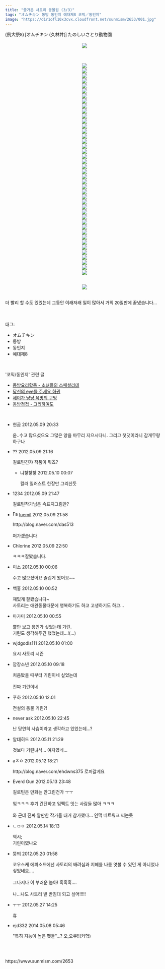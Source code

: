 ```yaml
---
title: "즐거운 사토리 동물원 (3/3)"
tags: "オムチキン 동방 동인지 예대제8 코믹／동인지"
image: "https://d1r1ofl10x3cvx.cloudfront.net/sunmism/2653/001.jpg"
---
```

<div class="article">
<div class="jb-article"><p><span style="color: rgb(17, 17, 17); font-family: NanumGothic, 나눔고딕, NanumGothicWeb, sans-serif; font-size: 14px; line-height: 25px; ">(例大祭8) [オムチキン (久林丼)] たのしいさとり動物園</span></p>
<p><span style="color: rgb(17, 17, 17); font-family: NanumGothic, 나눔고딕, NanumGothicWeb, sans-serif; font-size: 14px; line-height: 25px; "></span></p>
<p><font color="#111111" face="NanumGothic, 나눔고딕, NanumGothicWeb, sans-serif"><span style="line-height: 25px; font-size: 14px;"></span></font></p><div class="imageblock center" style="text-align: center; clear: both;"><font color="#111111" face="NanumGothic, 나눔고딕, NanumGothicWeb, sans-serif"><img src="{{ site.imgserver7 }}/sunmism/2653/001.jpg"/></font></div><br/>
<br/>
<p></p>
<p><font color="#111111" face="NanumGothic, 나눔고딕, NanumGothicWeb, sans-serif"><span style="font-size: 14px; line-height: 25px;"></span></font></p><div class="imageblock center" style="text-align: center; clear: both;"><font color="#111111" face="NanumGothic, 나눔고딕, NanumGothicWeb, sans-serif"><img src="{{ site.imgserver7 }}/sunmism/2653/002.jpg"/></font></div><div class="imageblock center" style="text-align: center; clear: both;"><font color="#111111" face="NanumGothic, 나눔고딕, NanumGothicWeb, sans-serif"><img src="{{ site.imgserver7 }}/sunmism/2653/003.jpg"/></font></div><div class="imageblock center" style="text-align: center; clear: both;"><font color="#111111" face="NanumGothic, 나눔고딕, NanumGothicWeb, sans-serif"><img src="{{ site.imgserver7 }}/sunmism/2653/004.jpg"/></font></div><div class="imageblock center" style="text-align: center; clear: both;"><font color="#111111" face="NanumGothic, 나눔고딕, NanumGothicWeb, sans-serif"><img src="{{ site.imgserver7 }}/sunmism/2653/005.jpg"/></font></div><div class="imageblock center" style="text-align: center; clear: both;"><font color="#111111" face="NanumGothic, 나눔고딕, NanumGothicWeb, sans-serif"><img src="{{ site.imgserver7 }}/sunmism/2653/006.jpg"/></font></div><div class="imageblock center" style="text-align: center; clear: both;"><font color="#111111" face="NanumGothic, 나눔고딕, NanumGothicWeb, sans-serif"><img src="{{ site.imgserver7 }}/sunmism/2653/007.jpg"/></font></div><div class="imageblock center" style="text-align: center; clear: both;"><font color="#111111" face="NanumGothic, 나눔고딕, NanumGothicWeb, sans-serif"><img src="{{ site.imgserver7 }}/sunmism/2653/008.jpg"/></font></div><div class="imageblock center" style="text-align: center; clear: both;"><font color="#111111" face="NanumGothic, 나눔고딕, NanumGothicWeb, sans-serif"><img src="{{ site.imgserver7 }}/sunmism/2653/009.jpg"/></font></div><div class="imageblock center" style="text-align: center; clear: both;"><font color="#111111" face="NanumGothic, 나눔고딕, NanumGothicWeb, sans-serif"><img src="{{ site.imgserver7 }}/sunmism/2653/010.jpg"/></font></div><div class="imageblock center" style="text-align: center; clear: both;"><font color="#111111" face="NanumGothic, 나눔고딕, NanumGothicWeb, sans-serif"><img src="{{ site.imgserver7 }}/sunmism/2653/011.jpg"/></font></div><div class="imageblock center" style="text-align: center; clear: both;"><font color="#111111" face="NanumGothic, 나눔고딕, NanumGothicWeb, sans-serif"><img src="{{ site.imgserver7 }}/sunmism/2653/012.jpg"/></font></div><div class="imageblock center" style="text-align: center; clear: both;"><font color="#111111" face="NanumGothic, 나눔고딕, NanumGothicWeb, sans-serif"><img src="{{ site.imgserver7 }}/sunmism/2653/013.jpg"/></font></div><div class="imageblock center" style="text-align: center; clear: both;"><font color="#111111" face="NanumGothic, 나눔고딕, NanumGothicWeb, sans-serif"><img src="{{ site.imgserver7 }}/sunmism/2653/014.jpg"/></font></div><div class="imageblock center" style="text-align: center; clear: both;"><font color="#111111" face="NanumGothic, 나눔고딕, NanumGothicWeb, sans-serif"><img src="{{ site.imgserver7 }}/sunmism/2653/015.jpg"/></font></div><div class="imageblock center" style="text-align: center; clear: both;"><font color="#111111" face="NanumGothic, 나눔고딕, NanumGothicWeb, sans-serif"><img src="{{ site.imgserver7 }}/sunmism/2653/016.jpg"/></font></div><div class="imageblock center" style="text-align: center; clear: both;"><font color="#111111" face="NanumGothic, 나눔고딕, NanumGothicWeb, sans-serif"><img src="{{ site.imgserver7 }}/sunmism/2653/017.jpg"/></font></div><div class="imageblock center" style="text-align: center; clear: both;"><font color="#111111" face="NanumGothic, 나눔고딕, NanumGothicWeb, sans-serif"><img src="{{ site.imgserver7 }}/sunmism/2653/018.jpg"/></font></div><div class="imageblock center" style="text-align: center; clear: both;"><font color="#111111" face="NanumGothic, 나눔고딕, NanumGothicWeb, sans-serif"><img src="{{ site.imgserver7 }}/sunmism/2653/019.jpg"/></font></div><div class="imageblock center" style="text-align: center; clear: both;"><font color="#111111" face="NanumGothic, 나눔고딕, NanumGothicWeb, sans-serif"><img src="{{ site.imgserver7 }}/sunmism/2653/020.jpg"/></font></div><div class="imageblock center" style="text-align: center; clear: both;"><font color="#111111" face="NanumGothic, 나눔고딕, NanumGothicWeb, sans-serif"><img src="{{ site.imgserver7 }}/sunmism/2653/021.jpg"/></font></div><div class="imageblock center" style="text-align: center; clear: both;"><font color="#111111" face="NanumGothic, 나눔고딕, NanumGothicWeb, sans-serif"><img src="{{ site.imgserver7 }}/sunmism/2653/022.jpg"/></font></div><div class="imageblock center" style="text-align: center; clear: both;"><font color="#111111" face="NanumGothic, 나눔고딕, NanumGothicWeb, sans-serif"><img src="{{ site.imgserver7 }}/sunmism/2653/023.jpg"/></font></div><div class="imageblock center" style="text-align: center; clear: both;"><font color="#111111" face="NanumGothic, 나눔고딕, NanumGothicWeb, sans-serif"><img src="{{ site.imgserver7 }}/sunmism/2653/024.jpg"/></font></div><div class="imageblock center" style="text-align: center; clear: both;"><font color="#111111" face="NanumGothic, 나눔고딕, NanumGothicWeb, sans-serif"><img src="{{ site.imgserver7 }}/sunmism/2653/025.jpg"/></font></div><div class="imageblock center" style="text-align: center; clear: both;"><font color="#111111" face="NanumGothic, 나눔고딕, NanumGothicWeb, sans-serif"><img src="{{ site.imgserver7 }}/sunmism/2653/026.jpg"/></font></div><div class="imageblock center" style="text-align: center; clear: both;"><font color="#111111" face="NanumGothic, 나눔고딕, NanumGothicWeb, sans-serif"><img src="{{ site.imgserver7 }}/sunmism/2653/027.jpg"/></font></div><div class="imageblock center" style="text-align: center; clear: both;"><font color="#111111" face="NanumGothic, 나눔고딕, NanumGothicWeb, sans-serif"><img src="{{ site.imgserver7 }}/sunmism/2653/028.jpg"/></font></div><div class="imageblock center" style="text-align: center; clear: both;"><font color="#111111" face="NanumGothic, 나눔고딕, NanumGothicWeb, sans-serif"><img src="{{ site.imgserver7 }}/sunmism/2653/029.jpg"/></font></div><div class="imageblock center" style="text-align: center; clear: both;"><font color="#111111" face="NanumGothic, 나눔고딕, NanumGothicWeb, sans-serif"><img src="{{ site.imgserver7 }}/sunmism/2653/030.jpg"/></font></div><div class="imageblock center" style="text-align: center; clear: both;"><font color="#111111" face="NanumGothic, 나눔고딕, NanumGothicWeb, sans-serif"><img src="{{ site.imgserver7 }}/sunmism/2653/031.jpg"/></font></div><div class="imageblock center" style="text-align: center; clear: both;"><font color="#111111" face="NanumGothic, 나눔고딕, NanumGothicWeb, sans-serif"><img src="{{ site.imgserver7 }}/sunmism/2653/032.jpg"/></font></div><div class="imageblock center" style="text-align: center; clear: both;"><font color="#111111" face="NanumGothic, 나눔고딕, NanumGothicWeb, sans-serif"><img src="{{ site.imgserver7 }}/sunmism/2653/033.jpg"/></font></div><div class="imageblock center" style="text-align: center; clear: both;"><font color="#111111" face="NanumGothic, 나눔고딕, NanumGothicWeb, sans-serif"><img src="{{ site.imgserver7 }}/sunmism/2653/034.jpg"/></font></div><div class="imageblock center" style="text-align: center; clear: both;"><font color="#111111" face="NanumGothic, 나눔고딕, NanumGothicWeb, sans-serif"><img src="{{ site.imgserver7 }}/sunmism/2653/035.jpg"/></font></div><div class="imageblock center" style="text-align: center; clear: both;"><font color="#111111" face="NanumGothic, 나눔고딕, NanumGothicWeb, sans-serif"><img src="{{ site.imgserver7 }}/sunmism/2653/036.jpg"/></font></div><div class="imageblock center" style="text-align: center; clear: both;"><font color="#111111" face="NanumGothic, 나눔고딕, NanumGothicWeb, sans-serif"><img src="{{ site.imgserver7 }}/sunmism/2653/037.jpg"/></font></div><div class="imageblock center" style="text-align: center; clear: both;"><font color="#111111" face="NanumGothic, 나눔고딕, NanumGothicWeb, sans-serif"><img src="{{ site.imgserver7 }}/sunmism/2653/038.jpg"/></font></div><div class="imageblock center" style="text-align: center; clear: both;"><font color="#111111" face="NanumGothic, 나눔고딕, NanumGothicWeb, sans-serif"><img src="{{ site.imgserver7 }}/sunmism/2653/039.jpg"/></font></div><div class="imageblock center" style="text-align: center; clear: both;"><font color="#111111" face="NanumGothic, 나눔고딕, NanumGothicWeb, sans-serif"><img src="{{ site.imgserver7 }}/sunmism/2653/040.jpg"/></font></div><div class="imageblock center" style="text-align: center; clear: both;"><font color="#111111" face="NanumGothic, 나눔고딕, NanumGothicWeb, sans-serif"><img src="{{ site.imgserver7 }}/sunmism/2653/041.jpg"/></font></div><div class="imageblock center" style="text-align: center; clear: both;"><font color="#111111" face="NanumGothic, 나눔고딕, NanumGothicWeb, sans-serif"><img src="{{ site.imgserver7 }}/sunmism/2653/042.jpg"/></font></div><div class="imageblock center" style="text-align: center; clear: both;"><font color="#111111" face="NanumGothic, 나눔고딕, NanumGothicWeb, sans-serif"><img src="{{ site.imgserver7 }}/sunmism/2653/043.jpg"/></font></div><font color="#111111" face="NanumGothic, 나눔고딕, NanumGothicWeb, sans-serif"><br/>
</font><p></p>
<p><font color="#111111" face="NanumGothic, 나눔고딕, NanumGothicWeb, sans-serif"><span style="font-size: 14px; line-height: 25px;"></span></font></p><div class="imageblock center" style="text-align: center; clear: both;"><font color="#111111" face="NanumGothic, 나눔고딕, NanumGothicWeb, sans-serif"><img src="{{ site.imgserver7 }}/sunmism/2653/044.jpg"/></font></div><font color="#111111" face="NanumGothic, 나눔고딕, NanumGothicWeb, sans-serif"><br/>
</font><p></p>
<p><font color="#111111" face="NanumGothic, 나눔고딕, NanumGothicWeb, sans-serif"><span style="font-size: 14px; line-height: 25px;">더 빨리 할 수도 있었는데 그동안 이래저래 일이 많아서 거의 20일만에 끝냈습니다...</span></font></p>
<p></p><div style="text-align:center;margin:10px 0 10px 0;clear:both"><div style="display:inline;text-align:center;">
</div><div style="display:inline;text-align:center;">
</div></div> </div></div><br/>
<div class="tagTrail">
<p>태그: </p>
<ul>
<li>オムチキン</li>
<li>동방</li>
<li>동인지</li>
<li>예대제8</li>
</ul>
</div><br/>
<div class="another">
<p>'코믹/동인지' 관련 글</p>
<ul>
<li><a href="/sunmism_2656">동방요리합동 - 소녀들의 스페셜리테</a></li>
<li><a href="/sunmism_2655">당신의 eye를 주세요 하권</a></li>
<li><a href="/sunmism_2652">세이가 냥냥 욕망의 구멍</a></li>
<li><a href="/sunmism_2651">동방청첩・그리하여도</a></li>
</ul>
</div><br/>
<div class="jb-discuss-list jb-discuss-list-comment">
<ul class="jb-discuss-list-level-1">
<li class="rp_general" id="comment10949378">
<div class="jb-discuss jb-discuss-comment">
<div class="jb-discuss-information jb-discuss-information-comment">
<span class="jb-discuss-information-name">현곰</span>
<span class="jb-discuss-information-date">2012.05.09 20:33 </span>
</div>
<p class="jb-discuss-content jb-discuss-content-comment">옫..수고 많으셨으요 그많은 양을 마무리 지으시다니. 그리고 첫댓이라니 감개무량하구나</p>
</div>
</li>
<li class="rp_general" id="comment10949432">
<div class="jb-discuss jb-discuss-comment">
<div class="jb-discuss-information jb-discuss-information-comment">
<span class="jb-discuss-information-name">??</span>
<span class="jb-discuss-information-date">2012.05.09 21:16 </span>
</div>
<p class="jb-discuss-content jb-discuss-content-comment">길로틴긴쟈 작품이 뭐죠?</p>
</div>
<ul class="jb-discuss-list-level-2">
<li class="rp_general" id="comment10950039">
<div class="jb-discuss jb-discuss-comment">
<div class="jb-discuss-information jb-discuss-information-comment">
<span class="jb-discuss-information-name">냐핳핳핳</span>
<span class="jb-discuss-information-date">2012.05.10 00:07 </span>
</div>
<p class="jb-discuss-content jb-discuss-content-comment">컬러 일러스트 한장만 그리신듯</p>
</div>
</li>
</ul>
</li>
<li class="rp_general" id="comment10949542">
<div class="jb-discuss jb-discuss-comment">
<div class="jb-discuss-information jb-discuss-information-comment">
<span class="jb-discuss-information-name">1234</span>
<span class="jb-discuss-information-date">2012.05.09 21:47 </span>
</div>
<p class="jb-discuss-content jb-discuss-content-comment">길로틴작가님은 속표지그림만?</p>
</div>
</li>
<li class="rp_general" id="comment10949555">
<div class="jb-discuss jb-discuss-comment">
<div class="jb-discuss-information jb-discuss-information-comment">
<span class="jb-discuss-information-name"><img alt="Favicon of http://blog.naver.com/das513" height="16" onerror="this.onerror=null;this.parentNode.removeChild(this)" src="http://blog.naver.com/favicon.ico" width="16"/> <a href="http://blog.naver.com/das513" onclick="return openLinkInNewWindow(this)">luemil</a></span>
<span class="jb-discuss-information-date">2012.05.09 21:58 </span>
</div>
<p class="jb-discuss-content jb-discuss-content-comment">http://blog.naver.com/das513<br/>
<br/>
퍼가겠습니다</p>
</div>
</li>
<li class="rp_general" id="comment10949697">
<div class="jb-discuss jb-discuss-comment">
<div class="jb-discuss-information jb-discuss-information-comment">
<span class="jb-discuss-information-name">Chlorine</span>
<span class="jb-discuss-information-date">2012.05.09 22:50 </span>
</div>
<p class="jb-discuss-content jb-discuss-content-comment">ㅋㅋㅋ잘봤습니다.</p>
</div>
</li>
<li class="rp_general" id="comment10950032">
<div class="jb-discuss jb-discuss-comment">
<div class="jb-discuss-information jb-discuss-information-comment">
<span class="jb-discuss-information-name">미소</span>
<span class="jb-discuss-information-date">2012.05.10 00:06 </span>
</div>
<p class="jb-discuss-content jb-discuss-content-comment">수고 많으셨어요 즐겁게 봤어요~~</p>
</div>
</li>
<li class="rp_general" id="comment10950123">
<div class="jb-discuss jb-discuss-comment">
<div class="jb-discuss-information jb-discuss-information-comment">
<span class="jb-discuss-information-name">백홍</span>
<span class="jb-discuss-information-date">2012.05.10 00:52 </span>
</div>
<p class="jb-discuss-content jb-discuss-content-comment">재밌게 잘봤습니다~<br/>
사토리는 애완동물때문에 행복하기도 하고 고생하기도 하고...</p>
</div>
</li>
<li class="rp_general" id="comment10950129">
<div class="jb-discuss jb-discuss-comment">
<div class="jb-discuss-information jb-discuss-information-comment">
<span class="jb-discuss-information-name">마가미</span>
<span class="jb-discuss-information-date">2012.05.10 00:55 </span>
</div>
<p class="jb-discuss-content jb-discuss-content-comment">뿔만 보고 용인가 싶었는데 기린.<br/>
기린도 생각해두긴 했었는데...!(...)</p>
</div>
</li>
<li class="rp_general" id="comment10950134">
<div class="jb-discuss jb-discuss-comment">
<div class="jb-discuss-information jb-discuss-information-comment">
<span class="jb-discuss-information-name">wjdgodls111</span>
<span class="jb-discuss-information-date">2012.05.10 01:00 </span>
</div>
<p class="jb-discuss-content jb-discuss-content-comment">요시 사토리 시즌</p>
</div>
</li>
<li class="rp_general" id="comment10950515">
<div class="jb-discuss jb-discuss-comment">
<div class="jb-discuss-information jb-discuss-information-comment">
<span class="jb-discuss-information-name">깜장소년</span>
<span class="jb-discuss-information-date">2012.05.10 09:18 </span>
</div>
<p class="jb-discuss-content jb-discuss-content-comment">처음봤을 때부터 기린이네 싶었는데<br/>
<br/>
진짜 기린이네</p>
</div>
</li>
<li class="rp_general" id="comment10950821">
<div class="jb-discuss jb-discuss-comment">
<div class="jb-discuss-information jb-discuss-information-comment">
<span class="jb-discuss-information-name">푸하</span>
<span class="jb-discuss-information-date">2012.05.10 12:01 </span>
</div>
<p class="jb-discuss-content jb-discuss-content-comment">전설의 동물 기린?!</p>
</div>
</li>
<li class="rp_general" id="comment10951877">
<div class="jb-discuss jb-discuss-comment">
<div class="jb-discuss-information jb-discuss-information-comment">
<span class="jb-discuss-information-name">never ask</span>
<span class="jb-discuss-information-date">2012.05.10 22:45 </span>
</div>
<p class="jb-discuss-content jb-discuss-content-comment">난 당연히 사슴이라고 생각하고 있었는데...?</p>
</div>
</li>
<li class="rp_general" id="comment10953740">
<div class="jb-discuss jb-discuss-comment">
<div class="jb-discuss-information jb-discuss-information-comment">
<span class="jb-discuss-information-name">알데히드</span>
<span class="jb-discuss-information-date">2012.05.11 21:29 </span>
</div>
<p class="jb-discuss-content jb-discuss-content-comment">것보다 기린녀석... 여자였네...</p>
</div>
</li>
<li class="rp_general" id="comment10955180">
<div class="jb-discuss jb-discuss-comment">
<div class="jb-discuss-information jb-discuss-information-comment">
<span class="jb-discuss-information-name">aㅈㅇ</span>
<span class="jb-discuss-information-date">2012.05.12 18:21 </span>
</div>
<p class="jb-discuss-content jb-discuss-content-comment">http://blog.naver.com/ehdwns375 로퍼갈게요 </p>
</div>
</li>
<li class="rp_general" id="comment10957730">
<div class="jb-discuss jb-discuss-comment">
<div class="jb-discuss-information jb-discuss-information-comment">
<span class="jb-discuss-information-name">Everd Gun</span>
<span class="jb-discuss-information-date">2012.05.13 23:48 </span>
</div>
<p class="jb-discuss-content jb-discuss-content-comment">길로틴은 만화는 안그린건가 ㅜㅜ<br/>
<br/>
엌ㅋㅋㅋ 후기 간단하고 임팩트 잇는 사람들 많아 ㅋㅋㅋ<br/>
<br/>
와 근데 진짜 알만한 작가들 대거 참가했다... 인맥 네트워크 쩌는듯</p>
</div>
</li>
<li class="rp_general" id="comment10959526">
<div class="jb-discuss jb-discuss-comment">
<div class="jb-discuss-information jb-discuss-information-comment">
<span class="jb-discuss-information-name">ㄴㅁㅇ</span>
<span class="jb-discuss-information-date">2012.05.14 18:13 </span>
</div>
<p class="jb-discuss-content jb-discuss-content-comment">역시;<br/>
기린이였나요</p>
</div>
</li>
<li class="rp_general" id="comment10975795">
<div class="jb-discuss jb-discuss-comment">
<div class="jb-discuss-information jb-discuss-information-comment">
<span class="jb-discuss-information-name">뚱띄</span>
<span class="jb-discuss-information-date">2012.05.20 01:58 </span>
</div>
<p class="jb-discuss-content jb-discuss-content-comment">코우스케 에피소드에선 사토리의 배려심과 지혜를 나름 엿볼 수 있던 게 아니었나 싶었네요....<br/>
<br/>
그나저나 이 부러운 놈아! 흑흑흑....<br/>
<br/>
나...나도 사토리 발 받침대 되고 싶어!!!!!</p>
</div>
</li>
<li class="rp_general" id="comment10990027">
<div class="jb-discuss jb-discuss-comment">
<div class="jb-discuss-information jb-discuss-information-comment">
<span class="jb-discuss-information-name">ㅜㅜ</span>
<span class="jb-discuss-information-date">2012.05.27 14:25 </span>
</div>
<p class="jb-discuss-content jb-discuss-content-comment">휴</p>
</div>
</li>
<li class="rp_general" id="comment13225923">
<div class="jb-discuss jb-discuss-comment">
<div class="jb-discuss-information jb-discuss-information-comment">
<span class="jb-discuss-information-name">ejd332</span>
<span class="jb-discuss-information-date">2014.05.08 05:46 </span>
</div>
<p class="jb-discuss-content jb-discuss-content-comment">"특히 지능이 높은 펫들"...? 오,오쿠!!(커헉)</p>
</div>
</li>
</ul>
</div><br/>
<br/>
<p id="refer">https://www.sunmism.com/2653</p>
<br/>
